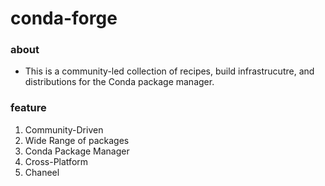 # conda-forge

### about

- This is a community-led collection of recipes, build infrastrucutre, and distributions for the Conda package manager.

### feature

1. Community-Driven
2. Wide Range of packages
3. Conda Package Manager
4. Cross-Platform
5. Chaneel